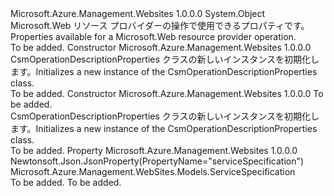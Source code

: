 <Type Name="CsmOperationDescriptionProperties" FullName="Microsoft.Azure.Management.WebSites.Models.CsmOperationDescriptionProperties">
  <TypeSignature Language="C#" Value="public class CsmOperationDescriptionProperties" />
  <TypeSignature Language="ILAsm" Value=".class public auto ansi beforefieldinit CsmOperationDescriptionProperties extends System.Object" />
  <TypeSignature Language="DocId" Value="T:Microsoft.Azure.Management.WebSites.Models.CsmOperationDescriptionProperties" />
  <TypeSignature Language="VB.NET" Value="Public Class CsmOperationDescriptionProperties" />
  <TypeSignature Language="F#" Value="type CsmOperationDescriptionProperties = class" />
  <AssemblyInfo>
    <AssemblyName>Microsoft.Azure.Management.Websites</AssemblyName>
    <AssemblyVersion>1.0.0.0</AssemblyVersion>
  </AssemblyInfo>
  <Base>
    <BaseTypeName>System.Object</BaseTypeName>
  </Base>
  <Interfaces />
  <Docs>
    <summary>
            <span data-ttu-id="dca18-101">Microsoft.Web リソース プロバイダーの操作で使用できるプロパティです。</span><span class="sxs-lookup"><span data-stu-id="dca18-101">Properties available for a Microsoft.Web resource provider operation.</span></span>
            </summary>
    <remarks>To be added.</remarks>
  </Docs>
  <Members>
    <Member MemberName=".ctor">
      <MemberSignature Language="C#" Value="public CsmOperationDescriptionProperties ();" />
      <MemberSignature Language="ILAsm" Value=".method public hidebysig specialname rtspecialname instance void .ctor() cil managed" />
      <MemberSignature Language="DocId" Value="M:Microsoft.Azure.Management.WebSites.Models.CsmOperationDescriptionProperties.#ctor" />
      <MemberSignature Language="VB.NET" Value="Public Sub New ()" />
      <MemberType>Constructor</MemberType>
      <AssemblyInfo>
        <AssemblyName>Microsoft.Azure.Management.Websites</AssemblyName>
        <AssemblyVersion>1.0.0.0</AssemblyVersion>
      </AssemblyInfo>
      <Parameters />
      <Docs>
        <summary>
            <span data-ttu-id="dca18-102">CsmOperationDescriptionProperties クラスの新しいインスタンスを初期化します。</span><span class="sxs-lookup"><span data-stu-id="dca18-102">Initializes a new instance of the CsmOperationDescriptionProperties class.</span></span>
            </summary>
        <remarks>To be added.</remarks>
      </Docs>
    </Member>
    <Member MemberName=".ctor">
      <MemberSignature Language="C#" Value="public CsmOperationDescriptionProperties (Microsoft.Azure.Management.WebSites.Models.ServiceSpecification serviceSpecification = null);" />
      <MemberSignature Language="ILAsm" Value=".method public hidebysig specialname rtspecialname instance void .ctor(class Microsoft.Azure.Management.WebSites.Models.ServiceSpecification serviceSpecification) cil managed" />
      <MemberSignature Language="DocId" Value="M:Microsoft.Azure.Management.WebSites.Models.CsmOperationDescriptionProperties.#ctor(Microsoft.Azure.Management.WebSites.Models.ServiceSpecification)" />
      <MemberSignature Language="F#" Value="new Microsoft.Azure.Management.WebSites.Models.CsmOperationDescriptionProperties : Microsoft.Azure.Management.WebSites.Models.ServiceSpecification -&gt; Microsoft.Azure.Management.WebSites.Models.CsmOperationDescriptionProperties" Usage="new Microsoft.Azure.Management.WebSites.Models.CsmOperationDescriptionProperties serviceSpecification" />
      <MemberType>Constructor</MemberType>
      <AssemblyInfo>
        <AssemblyName>Microsoft.Azure.Management.Websites</AssemblyName>
        <AssemblyVersion>1.0.0.0</AssemblyVersion>
      </AssemblyInfo>
      <Parameters>
        <Parameter Name="serviceSpecification" Type="Microsoft.Azure.Management.WebSites.Models.ServiceSpecification" />
      </Parameters>
      <Docs>
        <param name="serviceSpecification">To be added.</param>
        <summary>
            <span data-ttu-id="dca18-103">CsmOperationDescriptionProperties クラスの新しいインスタンスを初期化します。</span><span class="sxs-lookup"><span data-stu-id="dca18-103">Initializes a new instance of the CsmOperationDescriptionProperties class.</span></span>
            </summary>
        <remarks>To be added.</remarks>
      </Docs>
    </Member>
    <Member MemberName="ServiceSpecification">
      <MemberSignature Language="C#" Value="public Microsoft.Azure.Management.WebSites.Models.ServiceSpecification ServiceSpecification { get; set; }" />
      <MemberSignature Language="ILAsm" Value=".property instance class Microsoft.Azure.Management.WebSites.Models.ServiceSpecification ServiceSpecification" />
      <MemberSignature Language="DocId" Value="P:Microsoft.Azure.Management.WebSites.Models.CsmOperationDescriptionProperties.ServiceSpecification" />
      <MemberSignature Language="VB.NET" Value="Public Property ServiceSpecification As ServiceSpecification" />
      <MemberSignature Language="F#" Value="member this.ServiceSpecification : Microsoft.Azure.Management.WebSites.Models.ServiceSpecification with get, set" Usage="Microsoft.Azure.Management.WebSites.Models.CsmOperationDescriptionProperties.ServiceSpecification" />
      <MemberType>Property</MemberType>
      <AssemblyInfo>
        <AssemblyName>Microsoft.Azure.Management.Websites</AssemblyName>
        <AssemblyVersion>1.0.0.0</AssemblyVersion>
      </AssemblyInfo>
      <Attributes>
        <Attribute>
          <AttributeName>Newtonsoft.Json.JsonProperty(PropertyName="serviceSpecification")</AttributeName>
        </Attribute>
      </Attributes>
      <ReturnValue>
        <ReturnType>Microsoft.Azure.Management.WebSites.Models.ServiceSpecification</ReturnType>
      </ReturnValue>
      <Docs>
        <summary />
        <value>To be added.</value>
        <remarks>To be added.</remarks>
      </Docs>
    </Member>
  </Members>
</Type>